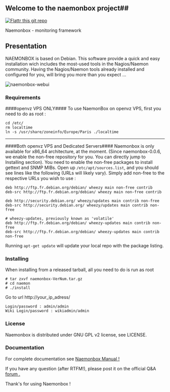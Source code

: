 ## Welcome to the naemonbox project##

[![Flattr this git repo](http://api.flattr.com/button/flattr-badge-large.png)](https://flattr.com/submit/auto?user_id=mgadi&url=https://github.com/mgadi/naemonbox&title=badges&language=&tags=github&category=software)

Naemonbox - monitoring framework 

## Presentation ##

NAEMONBOX is based on Debian. This software provide a quick and easy installation wich includes the most-used tools in the Nagios/Naemon community.
Having the Nagios/Naemon tools already installed and configured for you, will bring you more than you expect ...

![naemonbox-webui](https://cloud.githubusercontent.com/assets/4088423/8827638/21e5b4da-308e-11e5-817e-47c6001ecf20.PNG)
### Requirements ###
####openvz VPS ONLY####
To use NaemonBox on openvz VPS, first you need to do as root :
```
cd /etc/
rm localtime
ln -s /usr/share/zoneinfo/Europe/Paris ./localtime
```
-------------------------------------------------
####Both openvz VPS and Dedicated Servers####
Naemonbox is only available for x86_64 architecture, at the moment. (Since naemonbox-0.0.6, we enable the non-free repository for you. You can directly jump to Installing section). 
You need to enable the non-free packages to install gettext and SNMP MIBs. Open up ```/etc/apt/sources.list```, and you should see lines like the following (URLs will likely vary). Simply add non-free to the respective URLs you wish to use :
```
deb http://ftp.fr.debian.org/debian/ wheezy main non-free contrib
deb-src http://ftp.fr.debian.org/debian/ wheezy main non-free contrib
 
deb http://security.debian.org/ wheezy/updates main contrib non-free
deb-src http://security.debian.org/ wheezy/updates main contrib non-free
 
# wheezy-updates, previously known as 'volatile'
deb http://ftp.fr.debian.org/debian/ wheezy-updates main contrib non-free
deb-src http://ftp.fr.debian.org/debian/ wheezy-updates main contrib non-free
```
Running ```apt-get update``` will update your local repo with the package listing.

### Installing ###
When installing from a released tarball, all you need to do is run as root
```
# tar zxvf naemonbox-VerNum.tar.gz
# cd naemon 
# ./install
```
Go to url http://your_ip_adress/

    Login/password : admin/admin
    Wiki Login/password : wikiadmin/admin

### License ###

Naemonbox is distributed under GNU GPL v2 license, see LICENSE.

### Documentation ###

For complete documentation see [Naemonbox Manual !](http://naemonbox.readthedocs.org/en/latest/#welcome-to-naemonbox-s-documentation)

If you have any question (after RTFM!), please post it on the official Q&A  [forum .](https://groups.google.com/forum/#!forum/naemonbox-users)

Thank's for using Naemonbox !



